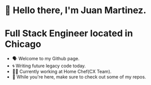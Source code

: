 <h1>👋 Hello there, I'm Juan Martinez.</h1>
<h1>Full Stack Engineer located in Chicago</h1>

- 🗣️ Welcome to my Github page.
- 🌀 Writing future legacy code today.
- 👨‍💻 Currently working at Home Chef(CX Team).
- 👀 While you're here, make sure to check out some of my repos.
